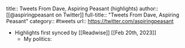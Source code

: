 title:: Tweets From Dave, Aspiring Peasant (highlights)
author:: [[@aspiringpeasant on Twitter]]
full-title:: "Tweets From Dave, Aspiring Peasant"
category:: #tweets
url:: https://twitter.com/aspiringpeasant

- Highlights first synced by [[Readwise]] [[Feb 20th, 2023]]
	- My politics: